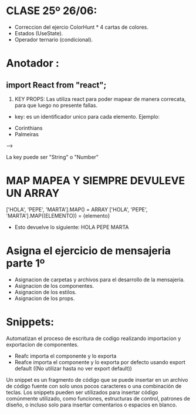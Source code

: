 # CLASE 25º 26/06:


* Correccion del ejercio ColorHunt * 4 cartas de colores.
* Estados (UseState).
* Operador ternario (condicional).

# Anotador :

import React from "react"; <!-- SIEMPRE SE DEBE IMPORTAR REACT -->
---------------------------------------------------------------------------------------------------------------------------------------

<!-- Codigo de la clase 25º -->

1)  KEY PROPS:
Las utiliza react para poder mapear de manera correcata, para que luego no presente fallas.

* key: es un identificador unico para cada elemento.
Ejemplo:
<ul>
<li key="2015">Corinthians</li>
<li key="2016">Palmeiras</li>
</ul> -->

La key puede ser "String" o "Number"

# MAP MAPEA Y SIEMPRE DEVULEVE UN ARRAY
['HOLA', 'PEPE', 'MARTA'].MAP() = ARRAY
['HOLA', 'PEPE', 'MARTA'].MAP((ELEMENTO)) = <span>{elemento}</span> <!-- ESTO ES JSX PORQUE DEVUELVE HTML-->
* Esto devuelve lo siguiente:
<span>HOLA</span>
<span>PEPE</span>
<span>MARTA</span>

# Asigna el ejercicio de mensajeria parte 1º

* Asignacion de carpetas y archivos para el desarrollo de la mensajeria.
* Asignacion de los componentes.
* Asignacion de los estilos.
* Asignacion de los props.

# Snippets: 
Automatizan el proceso de escritura de codigo realizando importacion y exportacion de componentes.
* Reafc importa el componente y lo exporta
* Reafce importa el componente y lo exporta por defecto usando export default ((No utilizar hasta no ver export default))

Un snippet es un fragmento de código que se puede insertar en un archivo de código fuente con solo unos pocos caracteres o una combinación de teclas. Los snippets pueden ser utilizados para insertar código comúnmente utilizado, como funciones, estructuras de control, patrones de diseño, o incluso solo para insertar comentarios o espacios en blanco.



